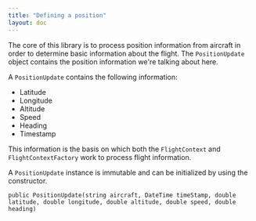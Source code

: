 ```yaml
---
title: "Defining a position"
layout: doc
---
```


The core of this library is to process position information from aircraft in order to determine basic information about the flight. The `PositionUpdate` object contains the position information we're talking about here.

A `PositionUpdate` contains the following information:

* Latitude
* Longitude
* Altitude
* Speed
* Heading
* Timestamp

This information is the basis on which both the `FlightContext` and `FlightContextFactory` work to process flight information.

A `PositionUpdate` instance is immutable and can be initialized by using the constructor.

`public PositionUpdate(string aircraft, DateTime timeStamp, double latitude, double longitude, double altitude, double speed, double heading)`